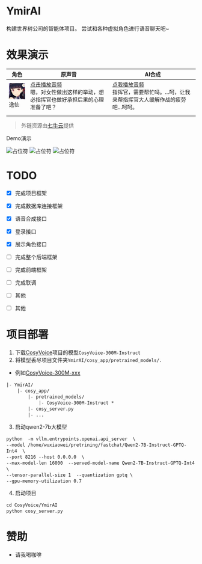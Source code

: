 # YmirAI
构建世界树公司的智能体项目。
尝试和各种虚拟角色进行语音聊天吧~

# 效果演示

| 角色                                  | 原声音                                                                                                           | AI合成                                                                    |
|-------------------------------------|---------------------------------------------------------------------------------------------------------------|-------------------------------------------------------------------------|
| ![逸仙](assert/85px-yixian.jpg)<br>逸仙 | [点击播放音频](http://si5c7yq6z.hn-bkt.clouddn.com/rwertoem4id64mao2x9hcs96l4tstnu.mp3)<br/>嗯，对女性做出这样的举动，想必指挥官也做好承担后果的心理准备了吧？ | [点我播放音频](http://si5c7yq6z.hn-bkt.clouddn.com/yixian.wav)</br>指挥官，需要帮忙吗。...呵，让我来帮指挥官大人缓解作战的疲劳吧...呵呵。 |
|                                     |                                                                                                               |                                                                         |
|                                     |                                                                                                               |                                                                         |

> 外链资源由[七牛云](https://portal.qiniu.com/kodo/bucket/resource-v2?bucketName=modderbug)提供

Demo演示

![占位符](assert/xx)
![占位符](assert/xx)
![占位符](assert/xx)

# TODO
- [x] 完成项目框架
- [x] 完成数据库连接框架
- [x] 语音合成接口
- [x] 登录接口
- [x] 展示角色接口
- [ ] 完成整个后端框架
- [ ] 完成前端框架
- [ ] 完成联调
- [ ] 其他
- [ ] 其他

 
# 项目部署
1. 下载[CosyVoice](https://github.com/FunAudioLLM/CosyVoice)项目的模型`CosyVoice-300M-Instruct`
2. 将模型丢尽项目文件夹`YmirAI/cosy_app/pretrained_models/.`
 + 例如[CosyVoice-300M-xxx](cosy_app/pretrained_models/CosyVoice-300M-Instruct)
```commandline
|- YmirAI/
    |- cosy_app/
        |- pretrained_models/
            |- CosyVoice-300M-Instruct *
        |- cosy_server.py
        |- ...
```
3. 启动qwen2-7b大模型
```commandline
python  -m vllm.entrypoints.openai.api_server  \
--model /home/wuxiaowei/pretrining/fastchat/Qwen2-7B-Instruct-GPTQ-Int4  \
--port 8216 --host 0.0.0.0  \
--max-model-len 16000  --served-model-name Qwen2-7B-Instruct-GPTQ-Int4   \
--tensor-parallel-size 1  --quantization gptq \
--gpu-memory-utilization 0.7
```
4. 启动项目
```commandline
cd CosyVoice/YmirAI
python cosy_server.py
```

# 赞助
- 请我喝咖啡


